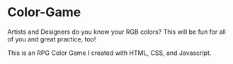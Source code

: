 # Color-Game


Artists and Designers do you know your RGB colors? This will be fun for all of you and great practice, too!

This is an RPG Color Game I created with HTML, CSS, and Javascript.
